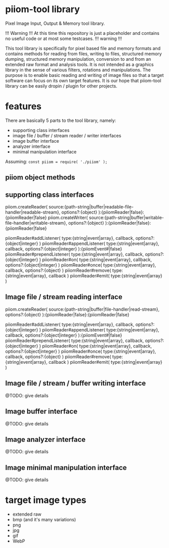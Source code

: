 # piiom-tool library
Pixel Image Input, Output &amp; Memory tool library.

!!! Warning !!! At this time this repository is just a placeholder and contains no useful code or at most some testcases. !!! warning !!!

This tool library is specifically for pixel based file and memory formats and contains methods for reading from files, writing to files, structured memory dumping, structured memory manipulation, conversion to and from an extended raw format and analysis tools.  It is not intended as a graphics library in the sense of various filters, rotations and manipulations.  The purpose is to enable basic reading and writing of image files so that a target software can focus on its own target features.  It is our hope that piiom-tool library can be easily dropin / plugin for other projects.

# features

There are basically 5 parts to the tool library, namely:
+ supporting class interfaces
+ image file / buffer / stream reader / writer interfaces
+ image buffer interface
+ analyzer interface
+ minimal manipulation interface

Assuming:
`const piiom = require( './piiom' );`

## piiom object methods



## supporting class interfaces

piiom.createReader( source:{path-string|buffer|readable-file-handler|readable-stream}, options?:{object} ):{piiomReader|false}:{piiomReader|false}
piiom.createWriter( source:{path-string|buffer|writable-file-handler|writable-stream}, options?:{object} ):{piiomReader|false}:{piiomReader|false}

piiomReader#addListener( type:{string|event|array}, callback, options?:{object|integer} )
piiomReader#appendListener( type:{string|event|array}, callback, options?:{object|integer} ):{piiomEvent#|false}
piiomReader#prependListener( type:{string|event|array}, callback, options?:{object|integer} )
piiomReader#on( type:{string|event|array}, callback, options?:{object|integer} )
piiomReader#once( type:{string|event|array}, callback, options?:{object} )
piiomReader#remove( type:{string|event|array}, callback )
piiomReader#emit( type:{string|event|array} )

## Image file / stream reading interface

piiom.createReader( source:{path-string|buffer|file-handler|read-stream}, options?:{object} ):{piiomReader|false}:{piiomReader|false}

piiomReader#addListener( type:{string|event|array}, callback, options?:{object|integer} )
piiomReader#appendListener( type:{string|event|array}, callback, options?:{object|integer} ):{piiomEvent#|false}
piiomReader#prependListener( type:{string|event|array}, callback, options?:{object|integer} )
piiomReader#on( type:{string|event|array}, callback, options?:{object|integer} )
piiomReader#once( type:{string|event|array}, callback, options?:{object} )
piiomReader#remove( type:{string|event|array}, callback )
piiomReader#emit( type:{string|event|array} )

## Image file / stream / buffer writing interface

@TODO: give details


## Image buffer interface

@TODO: give details

## Image analyzer interface

@TODO: give details

## Image minimal manipulation interface

@TODO: give details

# target image types

+ extended raw
+ bmp (and it's many variations)
+ png
+ jpg
+ gif
+ WebP



